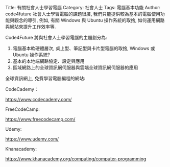 Title: 有關社會人士學習電腦
Category: 社會人士
Tags: 電腦基本功能
Author: code4future
社會人士學習電腦的課題很廣, 我們只能提供較為基本的電腦使用功能與觀念的導引, 例如, 有關 Windows 與 Ubuntu 操作系統的取捨, 如何運用網路與網站來提升工作效率等.

<!-- PELICAN_END_SUMMARY -->

Code4Future 將與社會人士學習電腦的主題劃分為:

1. 電腦基本軟硬體層次, 桌上型、筆記型與卡片型電腦的取捨, Windows 或 Ubuntu 操作系統?
2. 基本的本地端網路協定、設定與應用
3. 區域網路上的全球資訊網伺服器與雲端全球資訊網伺服器的應用

全球資訊網上, 免費學習電腦編程的網站:

CodeCademy：

<a href="https://www.codecademy.com/">https://www.codecademy.com/</a>

FreeCodeCamp:

<a href="https://www.freecodecamp.com/">https://www.freecodecamp.com/</a>

Udemy:

<a href="https://www.udemy.com/">https://www.udemy.com/</a>

Khanacademy:

<a href="https://www.khanacademy.org/computing/computer-programming">https://www.khanacademy.org/computing/computer-programming</a>
